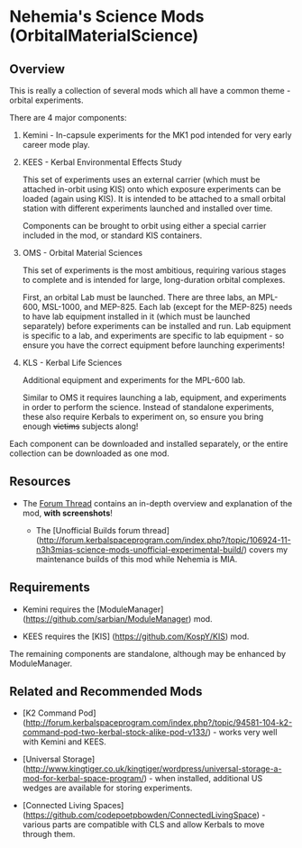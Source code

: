 Nehemia's Science Mods (OrbitalMaterialScience)
===============================================

Overview
--------

This is really a collection of several mods which all have a common theme - orbital experiments.

There are 4 major components:

1. Kemini - In-capsule experiments for the MK1 pod intended for very early career mode play.

2. KEES - Kerbal Environmental Effects Study

   This set of experiments uses an external carrier (which must be attached in-orbit using KIS) onto which exposure experiments can be loaded (again using KIS). It is intended to be attached to a small orbital station with different experiments launched and installed over time.
   
   Components can be brought to orbit using either a special carrier included in the mod, or standard KIS containers.
    
3. OMS - Orbital Material Sciences

   This set of experiments is the most ambitious, requiring various stages to complete and is intended for large, long-duration orbital complexes.

   First, an orbital Lab must be launched. There are three labs, an MPL-600, MSL-1000, and MEP-825.  Each lab (except for the MEP-825) needs to have lab equipment installed in it (which must be launched separately) before experiments can be installed and run. Lab equipment is specific to a lab, and experiments are specific to lab equipment - so ensure you have the correct equipment before launching experiments!
   
4. KLS - Kerbal Life Sciences

   Additional equipment and experiments for the MPL-600 lab.
   
   Similar to OMS it requires launching a lab, equipment, and experiments in order to perform the science. Instead of standalone experiments, these also require Kerbals to experiment on, so ensure you bring enough ~~victims~~ subjects along!

Each component can be downloaded and installed separately, or the entire collection can be downloaded as one mod.


Resources
---------

* The [Forum Thread](http://forum.kerbalspaceprogram.com/index.php?/topic/73723-090-orbital-material-science-version-06/) contains an in-depth overview and explanation of the mod, **with screenshots**!

  * The [Unofficial Builds forum thread] (http://forum.kerbalspaceprogram.com/index.php?/topic/106924-11-n3h3mias-science-mods-unofficial-experimental-build/) covers my maintenance builds of this mod while Nehemia is MIA.

Requirements
------------

* Kemini requires the [ModuleManager] (https://github.com/sarbian/ModuleManager) mod.

* KEES requires the [KIS] (https://github.com/KospY/KIS) mod.

The remaining components are standalone, although may be enhanced by ModuleManager.

Related and Recommended Mods
----------------------------

* [K2 Command Pod] (http://forum.kerbalspaceprogram.com/index.php?/topic/94581-104-k2-command-pod-two-kerbal-stock-alike-pod-v133/) - works very well with Kemini and KEES.

* [Universal Storage] (http://www.kingtiger.co.uk/kingtiger/wordpress/universal-storage-a-mod-for-kerbal-space-program/) - when installed, additional US wedges are available for storing experiments.

* [Connected Living Spaces] (https://github.com/codepoetpbowden/ConnectedLivingSpace) - various parts are compatible with CLS and allow Kerbals to move through them.
